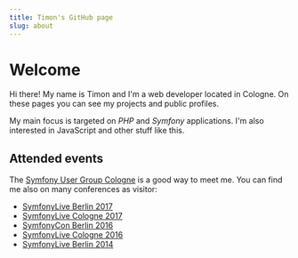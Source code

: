 ```yaml
---
title: Timon's GitHub page
slug: about
---
```


# Welcome

Hi there! My name is Timon and I'm a web developer located in Cologne. On these
pages you can see my projects and public profiles.

My main focus is targeted on _PHP_ and _Symfony_ applications. I'm also
interested in JavaScript and other stuff like this.

## Attended events

The [Symfony User Group Cologne](https://www.meetup.com/de-DE/sfugcgn/) is a
good way to meet me. You can find me also on many conferences as visitor:

* [SymfonyLive Berlin 2017](https://joind.in/event/symfonylive-berlin-2017)
* [SymfonyLive Cologne 2017](https://joind.in/event/symfonylive-cologne-2017-2017)
* [SymfonyCon Berlin 2016](https://joind.in/event/symfonycon-berlin-2016)
* [SymfonyLive Cologne 2016](https://joind.in/event/symfonylive-cologne-2016)
* [SymfonyLive Berlin 2014](https://joind.in/event/symfonylive-berlin-2014)

